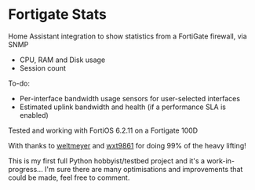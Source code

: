 # Fortigate Stats
Home Assistant integration to show statistics from a FortiGate firewall, via SNMP
- CPU, RAM and Disk usage
- Session count

To-do:
- Per-interface bandwidth usage sensors for user-selected interfaces 
- Estimated uplink bandwidth and health (if a performance SLA is enabled)

Tested and working with FortiOS 6.2.11 on a Fortigate 100D

With thanks to [weltmeyer](https://github.com/weltmeyer) and [wxt9861](https://github.com/wxt9861) for doing 99% of the heavy lifting!

This is my first full Python hobbyist/testbed project and it's a work-in-progress... I'm sure there are many optimisations and improvements that could be made, feel free to comment.